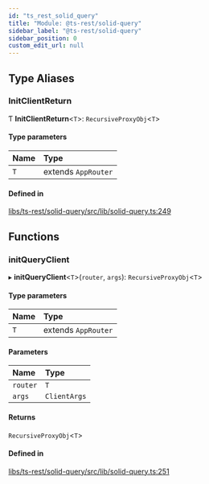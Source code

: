 ```yaml
---
id: "ts_rest_solid_query"
title: "Module: @ts-rest/solid-query"
sidebar_label: "@ts-rest/solid-query"
sidebar_position: 0
custom_edit_url: null
---
```


## Type Aliases

### InitClientReturn

Ƭ **InitClientReturn**<`T`\>: `RecursiveProxyObj`<`T`\>

#### Type parameters

| Name | Type |
| :------ | :------ |
| `T` | extends `AppRouter` |

#### Defined in

[libs/ts-rest/solid-query/src/lib/solid-query.ts:249](https://github.com/oliverbutler/tscont/blob/ddc62fe/libs/ts-rest/solid-query/src/lib/solid-query.ts#L249)

## Functions

### initQueryClient

▸ **initQueryClient**<`T`\>(`router`, `args`): `RecursiveProxyObj`<`T`\>

#### Type parameters

| Name | Type |
| :------ | :------ |
| `T` | extends `AppRouter` |

#### Parameters

| Name | Type |
| :------ | :------ |
| `router` | `T` |
| `args` | `ClientArgs` |

#### Returns

`RecursiveProxyObj`<`T`\>

#### Defined in

[libs/ts-rest/solid-query/src/lib/solid-query.ts:251](https://github.com/oliverbutler/tscont/blob/ddc62fe/libs/ts-rest/solid-query/src/lib/solid-query.ts#L251)
